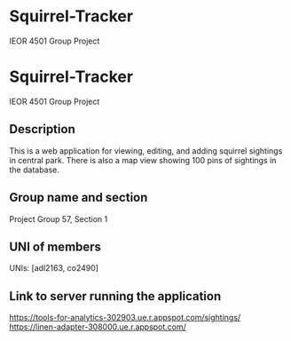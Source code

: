 # Squirrel-Tracker
IEOR 4501 Group Project

# Squirrel-Tracker
IEOR 4501 Group Project

## Description
This is a web application for viewing, editing, and adding squirrel sightings in central park. There is also a map view showing 100 pins of sightings in the database.

## Group name and section
Project Group 57, Section 1

## UNI of members
UNIs: [adl2163, co2490]

## Link to server running the application
https://tools-for-analytics-302903.ue.r.appspot.com/sightings/
https://linen-adapter-308000.ue.r.appspot.com/

